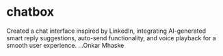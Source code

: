 # chatbox

Created a chat interface inspired by LinkedIn, 
integrating AI-generated smart reply suggestions,
auto-send functionality, and voice playback for a smooth user experience. 
...Onkar Mhaske
